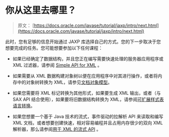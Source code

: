 # 你从这里去哪里？

> 原文： [https://docs.oracle.com/javase/tutorial/jaxp/intro/next.html](https://docs.oracle.com/javase/tutorial/jaxp/intro/next.html)

此时，您有足够的信息开始通过 JAXP 库选择自己的方式。您的下一步取决于您想要完成的任务。您可能想要参加以下任何课程：

*   如果已经确定了数据结构，并且您正在编写需要快速处理的服务器应用程序或 XML 过滤器，请参阅 [Simple API for XML](../sax/index.html) 。

*   如果需要从 XML 数据构建对象树以便在应用程序中对其进行操作，或者将内存中的对象树转换为 XML，请参见[文档对象模型](../dom/index.html)。

*   如果您需要将 XML 标记转换为其他形式，如果要生成 XML 输出，或者（与 SAX API 结合使用），如果要将旧数据结构转换为 XML，请参阅[可扩展样式表语言转换](../xslt/index.html)。

*   如果您想要一个基于 Java 技术的流式，事件驱动的拉解析 API 来读取和编写 XML 文档，或者想要创建快速，相对容易编程并且占用内存很少的双向 XML 解析器，那么请参阅[用于 XML 的流式 API](../stax/index.html) 。